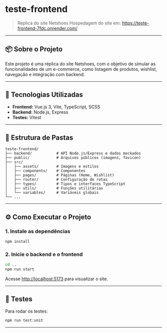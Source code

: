 # teste-frontend

> Replica do site Netshoes
> Hospedagem do site em: https://teste-frontend-7fdc.onrender.com/

---

## 📦 Sobre o Projeto

Este projeto é uma réplica do site Netshoes, com o objetivo de simular as funcionalidades de um e-commerce, como listagem de produtos, wishlist, navegação e integração com backend.

---

## 🚀 Tecnologias Utilizadas

- **Frontend:** Vue.js 3, Vite, TypeScript, SCSS
- **Backend:** Node.js, Express
- **Testes:** Vitest
---

## 📁 Estrutura de Pastas

```
teste-frontend/
├── backend/           # API Node.js/Express e dados mockados
├── public/            # Arquivos públicos (imagens, favicon)
├── src/
│   ├── assets/        # Imagens e estilos
│   ├── components/    # Componentes
│   ├── pages/         # Páginas (Home, Wishlist)
│   ├── router/        # Configuração de rotas
│   ├── types/         # Tipos e interfaces TypeScript
│   ├── utils/         # Funções utilitárias
│   └── variables/     # Variáveis globais
└── ...
```

---

## ⚙️ Como Executar o Projeto

### 1. Instale as dependências
```bash
npm install
```

### 2. Inicie o backend e o frontend
```bash
cd ..
npm run start
```

Acesse [http://localhost:5173](http://localhost:5173) para visualizar o site.

---

## 🧪 Testes

Para rodar os testes:
```bash
npm run test:unit
```

---
